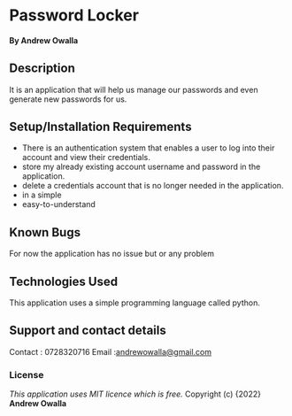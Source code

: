 # Password Locker
#### By **Andrew Owalla**
## Description
It is an application that will help us manage our passwords and even generate new passwords for us.
## Setup/Installation Requirements
* There is an authentication system that enables a user to log into their account and view their credentials.
* store my already existing account username and password in the application.
* delete a credentials account that is no longer needed in the application.
* in a simple
* easy-to-understand
## Known Bugs
For now the application has no issue but or any problem
## Technologies Used
This application uses a simple programming language called python.
## Support and contact details
Contact : 0728320716
Email   :andrewowalla@gmail.com
### License
*This application uses MIT licence which is free.*
Copyright (c) {2022} **Andrew Owalla**